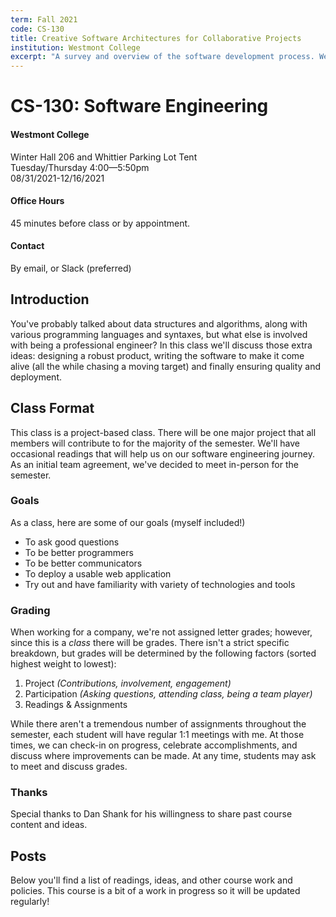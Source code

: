 ```yaml
---
term: Fall 2021
code: CS-130
title: Creative Software Architectures for Collaborative Projects
institution: Westmont College
excerpt: "A survey and overview of the software development process. We'll work together to build a web application from the ground-up: covering design, coordinating work, testing, and deployment."
---
```


# CS-130: Software Engineering

#### Westmont College

Winter Hall 206 and Whittier Parking Lot Tent<br/>
Tuesday/Thursday 4:00—5:50pm<br/>
08/31/2021-12/16/2021

#### Office Hours
45 minutes before class or by appointment.

#### Contact
By email, or Slack (preferred)

## Introduction

You've probably talked about data structures and algorithms, along with various programming languages and syntaxes, but what else is involved with being a professional engineer? In this class we'll discuss those extra ideas: designing a robust product, writing the software to make it come alive (all the while chasing a moving target) and finally ensuring quality and deployment.

## Class Format

This class is a project-based class. There will be one major project that all members will contribute to for the majority of the semester.  We'll have occasional readings that will help us on our software engineering journey.  As an initial team agreement, we've decided to meet in-person for the semester.

### Goals
As a class, here are some of our goals (myself included!)

- To ask good questions
- To be better programmers
- To be better communicators
- To deploy a usable web application
- Try out and have familiarity with variety of technologies and tools

### Grading

When working for a company, we're not assigned letter grades; however, since this is a *class* there will be grades.  There isn't a strict specific breakdown, but grades will be determined by the following factors (sorted highest weight to lowest):

1. Project *(Contributions, involvement, engagement)*
2. Participation *(Asking questions, attending class, being a team player)*
3. Readings & Assignments

While there aren't a tremendous number of assignments throughout the semester, each student will have regular 1:1 meetings with me.  At those times, we can check-in on progress, celebrate accomplishments, and discuss where improvements can be made. At any time, students may ask to meet and discuss grades.

### Thanks

Special thanks to Dan Shank for his willingness to share past course content and ideas.

## Posts

Below you'll find a list of readings, ideas, and other course work and policies. This course is a bit of a work in progress so it will be updated regularly!
